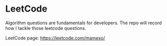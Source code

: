 # LeetCode
Algorithm questions are fundamentals for developers. The repo will record how I tackle those leetcode questions.

LeetCode page: https://leetcode.com/mamexo/